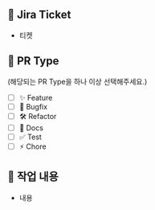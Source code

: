 ## 🔗 Jira Ticket
- 티켓

## 📌 PR Type
(해당되는 PR Type을 하나 이상 선택해주세요.)
- [ ] ✨ Feature
- [ ] 🐛 Bugfix
- [ ] 🛠 Refactor
- [ ] 📝 Docs
- [ ] ✅ Test
- [ ] ⚡️ Chore

## 📝 작업 내용
- 내용
